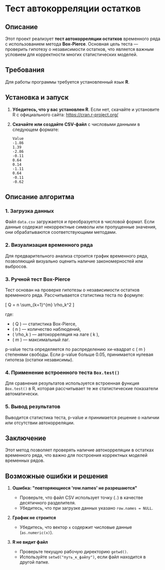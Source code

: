 # Тест автокорреляции остатков

## Описание
Этот проект реализует **тест автокорреляции остатков** временного ряда с использованием метода **Box-Pierce**. Основная цель теста — проверить гипотезу о независимости остатков, что является важным условием для корректности многих статистических моделей.

## Требования
Для работы программы требуется установленный язык **R**.

## Установка и запуск
1. **Убедитесь, что у вас установлен R**. Если нет, скачайте и установите R с официального сайта: https://cran.r-project.org/
2. **Скачайте или создайте CSV-файл** с числовыми данными в следующем формате:

   ```csv
   Value
   -1.86
   1.39
   -2.86
   -0.11
   0.64
   0.14
   -1.11
   0.64
   -0.11
   -0.62
   ```

## Описание алгоритма

### 1. Загрузка данных
Файл `data.csv` загружается и преобразуется в числовой формат. Если данные содержат некорректные символы или пропущенные значения, они обрабатываются соответствующими методами.

### 2. Визуализация временного ряда
Для предварительного анализа строится график временного ряда, позволяющий визуально оценить наличие закономерностей или выбросов.

### 3. Ручной тест Box-Pierce
Тест основан на проверке гипотезы о независимости остатков временного ряда. Рассчитывается статистика теста по формуле:

\[
Q = n \sum_{k=1}^{m} \rho_k^2
\]

где:
- \( Q \) — статистика Box-Pierce,
- \( n \) — количество наблюдений,
- \( \rho_k \) — автокорреляция на лаге \( k \),
- \( m \) — максимальный лаг.

p-value теста определяется по распределению хи-квадрат с \( m \) степенями свободы. Если p-value больше 0.05, принимается нулевая гипотеза (остатки независимы).

### 4. Применение встроенного теста `Box.test()`
Для сравнения результатов используется встроенная функция `Box.test()` в R, которая рассчитывает те же статистические показатели автоматически.

### 5. Вывод результатов
Выводится статистика теста, p-value и принимается решение о наличии или отсутствии автокорреляции.

## Заключение
Этот метод позволяет проверять наличие автокорреляции в остатках временного ряда, что важно для построения корректных моделей временных рядов.

## Возможные ошибки и решения

1. **Ошибка: "повторяющиеся 'row.names' не разрешаются"**
   - Проверьте, что файл CSV использует точку (`.`) в качестве десятичного разделителя.
   - Убедитесь, что при загрузке данных указано `row.names = NULL`.

2. **График не строится**
   - Убедитесь, что вектор `x` содержит числовые данные (`as.numeric(x)`).

3. **R не видит файл**
   - Проверьте текущую рабочую директорию `getwd()`.
   - Используйте `setwd("путь_к_файлу")`, если файл находится в другой папке.

